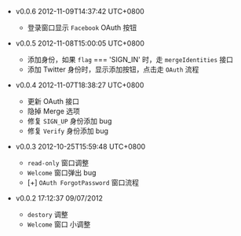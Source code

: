 * v0.0.6 2012-11-09T14:37:42 UTC+0800
  * 登录窗口显示 `Facebook` OAuth 按钮

* v0.0.5 2012-11-08T15:00:05 UTC+0800
  * 添加身份，如果 `flag` === 'SIGN_IN' 时，走 `mergeIdentities` 接口
  * 添加 Twitter 身份时，显示添加按钮，点击走 `OAuth` 流程

* v0.0.4 2012-11-07T18:38:27 UTC+0800
  * 更新 OAuth 接口
  * 隐掉 Merge 选项
  * 修复 `SIGN_UP` 身份添加 bug
  * 修复 `Verify` 身份添加 bug

* v0.0.3 2012-10-25T15:59:48 UTC+0800
  * `read-only` 窗口调整
  * `Welcome` 窗口弹出 bug
  * [+] `OAuth ForgotPassword` 窗口流程

* v0.0.2 17:12:37 09/07/2012
  * `destory` 调整
  * `Welcome` 窗口 小调整
